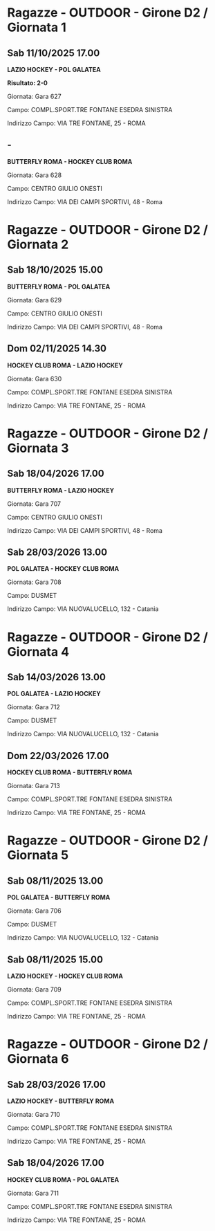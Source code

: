 # Ragazze - OUTDOOR  - Girone D2 / Giornata 1
## Sab 11/10/2025 17.00

<strong>LAZIO HOCKEY - POL GALATEA</strong>

**Risultato: 2-0**

Giornata: Gara 627

Campo: COMPL.SPORT.TRE FONTANE ESEDRA SINISTRA 

Indirizzo Campo:  VIA TRE FONTANE, 25 - ROMA



## -

<strong>BUTTERFLY ROMA - HOCKEY CLUB ROMA</strong>

Giornata: Gara 628

Campo: CENTRO GIULIO ONESTI 

Indirizzo Campo:  VIA DEI CAMPI SPORTIVI, 48 - Roma


# Ragazze - OUTDOOR  - Girone D2 / Giornata 2
## Sab 18/10/2025 15.00

<strong>BUTTERFLY ROMA - POL GALATEA</strong>

Giornata: Gara 629

Campo: CENTRO GIULIO ONESTI 

Indirizzo Campo:  VIA DEI CAMPI SPORTIVI, 48 - Roma



## Dom 02/11/2025 14.30

<strong>HOCKEY CLUB ROMA - LAZIO HOCKEY</strong>

Giornata: Gara 630

Campo: COMPL.SPORT.TRE FONTANE ESEDRA SINISTRA 

Indirizzo Campo:  VIA TRE FONTANE, 25 - ROMA


# Ragazze - OUTDOOR  - Girone D2 / Giornata 3
## Sab 18/04/2026 17.00

<strong>BUTTERFLY ROMA - LAZIO HOCKEY</strong>

Giornata: Gara 707

Campo: CENTRO GIULIO ONESTI 

Indirizzo Campo:  VIA DEI CAMPI SPORTIVI, 48 - Roma



## Sab 28/03/2026 13.00

<strong>POL GALATEA - HOCKEY CLUB ROMA</strong>

Giornata: Gara 708

Campo: DUSMET 

Indirizzo Campo:  VIA NUOVALUCELLO, 132 - Catania


# Ragazze - OUTDOOR  - Girone D2 / Giornata 4
## Sab 14/03/2026 13.00

<strong>POL GALATEA - LAZIO HOCKEY</strong>

Giornata: Gara 712

Campo: DUSMET 

Indirizzo Campo:  VIA NUOVALUCELLO, 132 - Catania



## Dom 22/03/2026 17.00

<strong>HOCKEY CLUB ROMA - BUTTERFLY ROMA</strong>

Giornata: Gara 713

Campo: COMPL.SPORT.TRE FONTANE ESEDRA SINISTRA 

Indirizzo Campo:  VIA TRE FONTANE, 25 - ROMA


# Ragazze - OUTDOOR  - Girone D2 / Giornata 5
## Sab 08/11/2025 13.00

<strong>POL GALATEA - BUTTERFLY ROMA</strong>

Giornata: Gara 706

Campo: DUSMET 

Indirizzo Campo:  VIA NUOVALUCELLO, 132 - Catania



## Sab 08/11/2025 15.00

<strong>LAZIO HOCKEY - HOCKEY CLUB ROMA</strong>

Giornata: Gara 709

Campo: COMPL.SPORT.TRE FONTANE ESEDRA SINISTRA 

Indirizzo Campo:  VIA TRE FONTANE, 25 - ROMA


# Ragazze - OUTDOOR  - Girone D2 / Giornata 6
## Sab 28/03/2026 17.00

<strong>LAZIO HOCKEY - BUTTERFLY ROMA</strong>

Giornata: Gara 710

Campo: COMPL.SPORT.TRE FONTANE ESEDRA SINISTRA 

Indirizzo Campo:  VIA TRE FONTANE, 25 - ROMA



## Sab 18/04/2026 17.00

<strong>HOCKEY CLUB ROMA - POL GALATEA</strong>

Giornata: Gara 711

Campo: COMPL.SPORT.TRE FONTANE ESEDRA SINISTRA 

Indirizzo Campo:  VIA TRE FONTANE, 25 - ROMA


